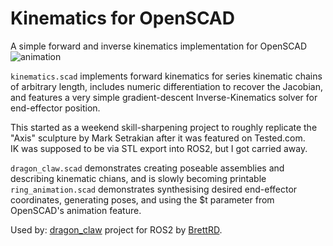 # Kinematics for OpenSCAD

A simple forward and inverse kinematics implementation for OpenSCAD
![animation](https://github.com/BrettRD/kinematics_scad/blob/main/animation/animation.gif "OpenSCAD animation")

`kinematics.scad` implements forward kinematics for series kinematic chains of arbitrary length, includes numeric differentiation to recover the Jacobian, and features a very simple gradient-descent Inverse-Kinematics solver for end-effector position.

This started as a weekend skill-sharpening project to roughly replicate the "Axis" sculpture by Mark Setrakian after it was featured on Tested.com.\
IK was supposed to be via STL export into ROS2, but I got carried away.

`dragon_claw.scad` demonstrates creating poseable assemblies and describing kinematic chians, and is slowly becoming printable
`ring_animation.scad` demonstrates synthesising desired end-effector coordinates, generating poses, and using the $t parameter from OpenSCAD's animation feature.

Used by: [dragon_claw](https://github.com/BrettRD/dragon_claw) project for ROS2 by [BrettRD](https://github.com/BrettRD).
